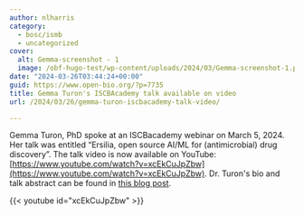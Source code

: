 ```yaml
---
author: nlharris
category:
  - bosc/ismb
  - uncategorized
cover:
  alt: Gemma-screenshot - 1
  image: /obf-hugo-test/wp-content/uploads/2024/03/Gemma-screenshot-1.png
date: "2024-03-26T03:44:24+00:00"
guid: https://www.open-bio.org/?p=7735
title: Gemma Turon's ISCBAcademy talk available on video
url: /2024/03/26/gemma-turon-iscbacademy-talk-video/

---
```

Gemma Turon, PhD spoke at an ISCBacademy webinar on March 5, 2024. Her talk was entitled “Ersilia, open source AI/ML for (antimicrobial) drug discovery”. The talk video is now available on YouTube: [https://www.youtube.com/watch?v=xcEkCuJpZbw](https://www.youtube.com/watch?v=xcEkCuJpZbw). Dr. Turon's bio and talk abstract can be found in [this blog post](/obf-hugo-test/2024/02/08/iscbacademy-gemma-turon/).

{{< youtube id="xcEkCuJpZbw" >}}
